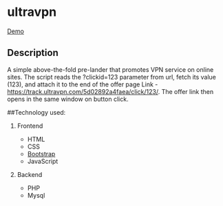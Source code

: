 # ultravpn
[Demo](http://elemson.com/ultravpn/#)

## Description
A simple above-the-fold pre-lander that promotes VPN service on online sites.
The script reads the ?clickid=123 parameter from url,
fetch its value (123), and attach it to the end of the offer page Link - https://track.ultravpn.com/5d02892a4faea/click/123/. The offer link then opens in the same window on button click.

##Technology used:
1. Frontend
    - HTML
    - CSS
    - [Bootstrap](https://getbootstrap.com/)
    - JavaScript

2. Backend
    - PHP 
    - Mysql
